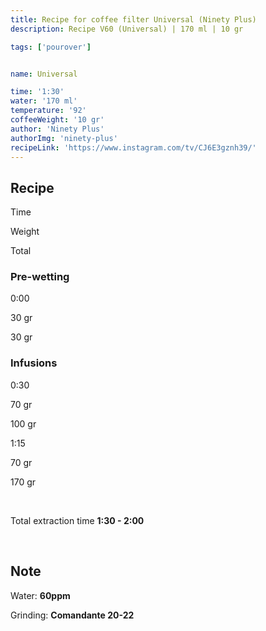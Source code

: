```yaml
---
title: Recipe for coffee filter Universal (Ninety Plus)
description: Recipe V60 (Universal) | 170 ml | 10 gr

tags: ['pourover']


name: Universal

time: '1:30'
water: '170 ml'
temperature: '92'
coffeeWeight: '10 gr'
author: 'Ninety Plus'
authorImg: 'ninety-plus'
recipeLink: 'https://www.instagram.com/tv/CJ6E3gznh39/'
---
```


## Recipe


<div class="time-line">

Time

Weight

Total

</div>

### Pre-wetting

<div class="time-line">

0:00

30 gr

30 gr

</div>


### Infusions

<div class="time-line">

0:30

70 gr

100 gr

</div>

<div class="time-line">

1:15

70 gr

170 gr

</div>
<br>

Total extraction time __1:30 - 2:00__

<br>
<div class="info-warm">

## Note

Water: __60ppm__

Grinding: __Сomandante 20-22__
</div>



